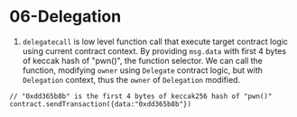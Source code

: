 # 06-Delegation

1. `delegatecall` is low level function call that execute target contract logic using current contract context. By providing `msg.data` with first 4 bytes of keccak hash of "pwn()", the function selector. We can call the function, modifying `owner` using `Delegate` contract logic, but with `Delegation` context, thus the `owner` of `Delegation` modified.

```shell
// "0xdd365b8b" is the first 4 bytes of keccak256 hash of "pwn()"
contract.sendTransaction({data:"0xdd365b8b"})
```
